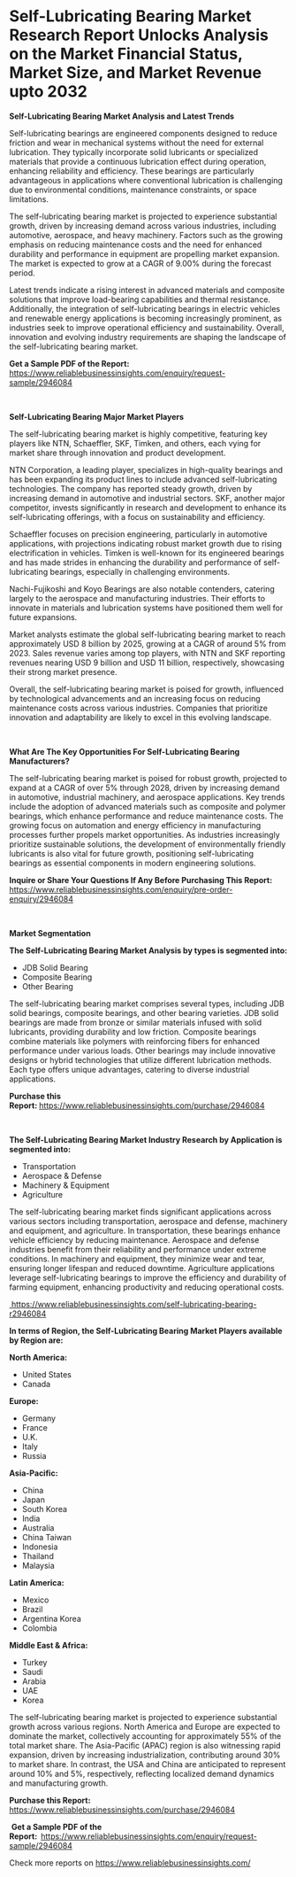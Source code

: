 <p><h1>Self-Lubricating Bearing Market Research Report Unlocks Analysis on the Market Financial Status, Market Size, and Market Revenue upto 2032</h1></p><p><strong>Self-Lubricating Bearing Market Analysis and Latest Trends</strong></p>
<p><p>Self-lubricating bearings are engineered components designed to reduce friction and wear in mechanical systems without the need for external lubrication. They typically incorporate solid lubricants or specialized materials that provide a continuous lubrication effect during operation, enhancing reliability and efficiency. These bearings are particularly advantageous in applications where conventional lubrication is challenging due to environmental conditions, maintenance constraints, or space limitations.</p><p>The self-lubricating bearing market is projected to experience substantial growth, driven by increasing demand across various industries, including automotive, aerospace, and heavy machinery. Factors such as the growing emphasis on reducing maintenance costs and the need for enhanced durability and performance in equipment are propelling market expansion. The market is expected to grow at a CAGR of 9.00% during the forecast period. </p><p>Latest trends indicate a rising interest in advanced materials and composite solutions that improve load-bearing capabilities and thermal resistance. Additionally, the integration of self-lubricating bearings in electric vehicles and renewable energy applications is becoming increasingly prominent, as industries seek to improve operational efficiency and sustainability. Overall, innovation and evolving industry requirements are shaping the landscape of the self-lubricating bearing market.</p></p>
<p><strong>Get a Sample PDF of the Report:&nbsp;</strong> <a href="https://www.reliablebusinessinsights.com/enquiry/request-sample/2946084?utm_campaign=1581&utm_medium=2&utm_source=Github&utm_content=ia&utm_term=11032025&utm_id=self-lubricating-bearing">https://www.reliablebusinessinsights.com/enquiry/request-sample/2946084</a></p>
<p>&nbsp;</p>
<p><strong>Self-Lubricating Bearing Major Market Players</strong></p>
<p><p>The self-lubricating bearing market is highly competitive, featuring key players like NTN, Schaeffler, SKF, Timken, and others, each vying for market share through innovation and product development. </p><p>NTN Corporation, a leading player, specializes in high-quality bearings and has been expanding its product lines to include advanced self-lubricating technologies. The company has reported steady growth, driven by increasing demand in automotive and industrial sectors. SKF, another major competitor, invests significantly in research and development to enhance its self-lubricating offerings, with a focus on sustainability and efficiency. </p><p>Schaeffler focuses on precision engineering, particularly in automotive applications, with projections indicating robust market growth due to rising electrification in vehicles. Timken is well-known for its engineered bearings and has made strides in enhancing the durability and performance of self-lubricating bearings, especially in challenging environments.</p><p>Nachi-Fujikoshi and Koyo Bearings are also notable contenders, catering largely to the aerospace and manufacturing industries. Their efforts to innovate in materials and lubrication systems have positioned them well for future expansions. </p><p>Market analysts estimate the global self-lubricating bearing market to reach approximately USD 8 billion by 2025, growing at a CAGR of around 5% from 2023. Sales revenue varies among top players, with NTN and SKF reporting revenues nearing USD 9 billion and USD 11 billion, respectively, showcasing their strong market presence. </p><p>Overall, the self-lubricating bearing market is poised for growth, influenced by technological advancements and an increasing focus on reducing maintenance costs across various industries. Companies that prioritize innovation and adaptability are likely to excel in this evolving landscape.</p></p>
<p>&nbsp;</p>
<p><strong>What Are The Key Opportunities For Self-Lubricating Bearing Manufacturers?</strong></p>
<p><p>The self-lubricating bearing market is poised for robust growth, projected to expand at a CAGR of over 5% through 2028, driven by increasing demand in automotive, industrial machinery, and aerospace applications. Key trends include the adoption of advanced materials such as composite and polymer bearings, which enhance performance and reduce maintenance costs. The growing focus on automation and energy efficiency in manufacturing processes further propels market opportunities. As industries increasingly prioritize sustainable solutions, the development of environmentally friendly lubricants is also vital for future growth, positioning self-lubricating bearings as essential components in modern engineering solutions.</p></p>
<p><strong>Inquire or Share Your Questions If Any Before Purchasing This Report:</strong> <a href="https://www.reliablebusinessinsights.com/enquiry/pre-order-enquiry/2946084?utm_campaign=1581&utm_medium=2&utm_source=Github&utm_content=ia&utm_term=11032025&utm_id=self-lubricating-bearing">https://www.reliablebusinessinsights.com/enquiry/pre-order-enquiry/2946084</a></p>
<p>&nbsp;</p>
<p><strong>Market Segmentation</strong></p>
<p><strong>The Self-Lubricating Bearing Market Analysis by types is segmented into:</strong></p>
<p><ul><li>JDB Solid Bearing</li><li>Composite Bearing</li><li>Other Bearing</li></ul></p>
<p><p>The self-lubricating bearing market comprises several types, including JDB solid bearings, composite bearings, and other bearing varieties. JDB solid bearings are made from bronze or similar materials infused with solid lubricants, providing durability and low friction. Composite bearings combine materials like polymers with reinforcing fibers for enhanced performance under various loads. Other bearings may include innovative designs or hybrid technologies that utilize different lubrication methods. Each type offers unique advantages, catering to diverse industrial applications.</p></p>
<p><strong>Purchase this Report:&nbsp;</strong><a href="https://www.reliablebusinessinsights.com/purchase/2946084?utm_campaign=1581&utm_medium=2&utm_source=Github&utm_content=ia&utm_term=11032025&utm_id=self-lubricating-bearing">https://www.reliablebusinessinsights.com/purchase/2946084</a></p>
<p>&nbsp;</p>
<p><strong>The Self-Lubricating Bearing Market Industry Research by Application is segmented into:</strong></p>
<p><ul><li>Transportation</li><li>Aerospace & Defense</li><li>Machinery & Equipment</li><li>Agriculture</li></ul></p>
<p><p>The self-lubricating bearing market finds significant applications across various sectors including transportation, aerospace and defense, machinery and equipment, and agriculture. In transportation, these bearings enhance vehicle efficiency by reducing maintenance. Aerospace and defense industries benefit from their reliability and performance under extreme conditions. In machinery and equipment, they minimize wear and tear, ensuring longer lifespan and reduced downtime. Agriculture applications leverage self-lubricating bearings to improve the efficiency and durability of farming equipment, enhancing productivity and reducing operational costs.</p></p>
<p><a href="https://www.reliablebusinessinsights.com/self-lubricating-bearing-r2946084?utm_campaign=1581&utm_medium=2&utm_source=Github&utm_content=ia&utm_term=11032025&utm_id=self-lubricating-bearing">&nbsp;https://www.reliablebusinessinsights.com/self-lubricating-bearing-r2946084</a></p>
<p><strong>In terms of Region, the Self-Lubricating Bearing Market Players available by Region are:</strong></p>
<p>
    <p> <strong> North America: </strong>
        <ul>
            <li>United States</li>
            <li>Canada</li>
        </ul>
        </p> 
    <p> <strong> Europe: </strong>
        <ul>
            <li>Germany</li>
            <li>France</li>
            <li>U.K.</li>
            <li>Italy</li>
            <li>Russia</li>
        </ul>
        </p> 
    <p> <strong> Asia-Pacific: </strong>
        <ul>
            <li>China</li>
            <li>Japan</li>
            <li>South Korea</li>
            <li>India</li>
            <li>Australia</li>
            <li>China Taiwan</li>
            <li>Indonesia</li>
            <li>Thailand</li>
            <li>Malaysia</li>
        </ul>
        </p> 
    <p> <strong> Latin America: </strong>
        <ul>
            <li>Mexico</li>
            <li>Brazil</li>
            <li>Argentina Korea</li>
            <li>Colombia</li>
        </ul>
        </p> 
    <p> <strong> Middle East & Africa: </strong>
        <ul>
            <li>Turkey</li>
            <li>Saudi</li>
            <li>Arabia</li>
            <li>UAE</li>
            <li>Korea</li>
        </ul>
    </p>
    </p>
<p><p>The self-lubricating bearing market is projected to experience substantial growth across various regions. North America and Europe are expected to dominate the market, collectively accounting for approximately 55% of the total market share. The Asia-Pacific (APAC) region is also witnessing rapid expansion, driven by increasing industrialization, contributing around 30% to market share. In contrast, the USA and China are anticipated to represent around 10% and 5%, respectively, reflecting localized demand dynamics and manufacturing growth.</p></p>
<p><strong>Purchase this Report: </strong><a href="https://www.reliablebusinessinsights.com/purchase/2946084?utm_campaign=1581&utm_medium=2&utm_source=Github&utm_content=ia&utm_term=11032025&utm_id=self-lubricating-bearing">https://www.reliablebusinessinsights.com/purchase/2946084</a></p>
<p>&nbsp;<strong>Get a Sample PDF of the Report:&nbsp;&nbsp;</strong><a href="https://www.reliablebusinessinsights.com/enquiry/request-sample/2946084?utm_campaign=1581&utm_medium=2&utm_source=Github&utm_content=ia&utm_term=11032025&utm_id=self-lubricating-bearing">https://www.reliablebusinessinsights.com/enquiry/request-sample/2946084</a></p>
<p><strong></strong></p>
<p>Check more reports on <a href="https://www.reliablebusinessinsights.com/?utm_campaign=1581&utm_medium=2&utm_source=Github&utm_content=ia&utm_term=11032025&utm_id=self-lubricating-bearing">https://www.reliablebusinessinsights.com/</a></p>